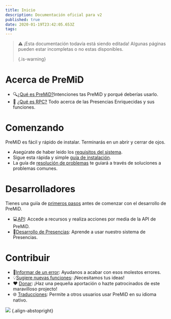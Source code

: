 ```yaml
---
title: Inicio
description: Documentación oficial para v2
published: true
date: 2020-01-19T23:42:05.653Z
tags:
---
```


> :warning: ¡Esta documentación todavía está siendo editada! Algunas páginas pueden estar incompletas o no estas disponibles. 
> 
> {.is-warning}

# Acerca de PreMiD
- :mag:[¿Qué es PreMiD?](/about)Intenciones tas PreMiD y porqué deberías usarlo.
- :link: [¿Qué es RPC?](https://discordapp.com/rich-presence) Todo acerca de las Presencias Enriquecidas y sus funciones.

# Comenzando

PreMiD es fácil y rápido de instalar. Terminarás en un abrir y cerrar de ojos.

- Asegúrate de haber leido los [requisitos del sistema](/install/requirements).
- Sigue esta rápida y simple [guía de instalación](/install).
- La guía de [resolución de problemas](/troubleshooting) te guiará a través de soluciones a problemas comunes.

# Desarrolladores

Tienes una guiía de [primeros pasos](/dev) antes de comenzar con el desarrollo de PreMiD.

- :computer:[API](/dev/api): Accede a recursos y realiza acciones por media de la API de PreMiD.
- :wrench:[Desarrollo de Presencias](/dev/presence): Aprende a usar nuestro sistema de Presencias.

# Contribuir
- :bug:[Informar de un error](https://github.com/PreMiD): Ayudanos a acabar con esos molestos errores.
- :bulb:[Sugiere nuevas funciones](https://discord.gg/premid): ¡Necesitamos tus ideas!
- :heart: [Donar](https://www.patreon.com/Timeraa): ¡Haz una pequeña aportación o hazte patrocinados de este maravilloso projecto!
- :globe_with_meridians: [Traducciones](https://translate.premid.app): Permite a otros usuarios usar PreMiD en su idioma nativo.

![](https://beta.premid.app/img/logo.2b414dc2.gif) {.align-abstopright}